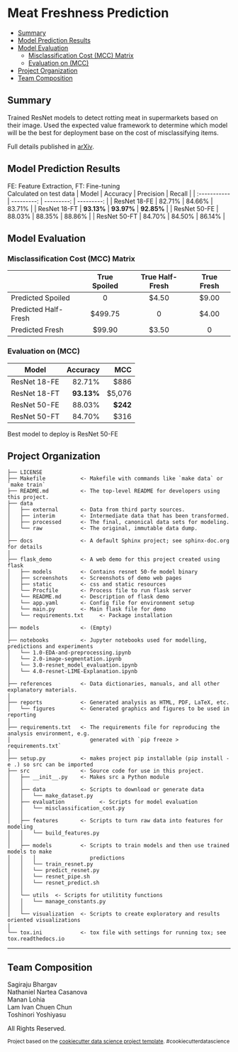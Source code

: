 Meat Freshness Prediction <!-- omit from toc -->
==============================
- [Summary](#summary)
- [Model Prediction Results](#model-prediction-results)
- [Model Evaluation](#model-evaluation)
  - [Misclassification Cost (MCC) Matrix](#misclassification-cost-mcc-matrix)
  - [Evaluation on (MCC)](#evaluation-on-mcc)
- [Project Organization](#project-organization)
- [Team Composition](#team-composition)


Summary
------------
Trained ResNet models to detect rotting meat in supermarkets based on their image. Used the expected value framework to determine which model will be the best for deployment base on the cost of misclassifying items.

Full details published in [arXiv](https://arxiv.org/abs/2305.00986).

Model Prediction Results
------------
FE: Feature Extraction, FT: Fine-tuning<br>
Calculated on test data
| Model        |   Accuracy |  Precision |     Recall |
| :----------- | ---------: | ---------: | ---------: |
| ResNet 18-FE |     82.71% |     84.66% |    83.71% |
| ResNet 18-FT | **93.13%** | **93.97%** | **92.85%** |
| ResNet 50-FE |     88.03% |     88.35% |     88.86% |
| ResNet 50-FT |     84.70% |     84.50% |     86.14% |


Model Evaluation 
------------
### Misclassification Cost (MCC) Matrix ###

|                      | True Spoiled | True Half-Fresh | True Fresh |
| -------------------- | :----------: | :-------------: | :--------: |
| Predicted Spoiled    |      0       |      $4.50      |   $9.00    |
| Predicted Half-Fresh |   $499.75    |        0        |   $4.00    |
| Predicted Fresh      |    $99.90    |      $3.50      |     0      |

### Evaluation on (MCC) ###
| Model        |   Accuracy |      MCC |
| ------------ | ---------: | -------: |
| ResNet 18-FE |     82.71% |     $886 |
| ResNet 18-FT | **93.13%** |   $5,076 |
| ResNet 50-FE |     88.03% | **$242** |
| ResNet 50-FT |     84.70% |     $316 |

Best model to deploy is ResNet 50-FE

Project Organization
------------

    ├── LICENSE
    ├── Makefile           <- Makefile with commands like `make data` or `make train`
    ├── README.md          <- The top-level README for developers using this project.
    ├── data
    │   ├── external       <- Data from third party sources.
    │   ├── interim        <- Intermediate data that has been transformed.
    │   ├── processed      <- The final, canonical data sets for modeling.
    │   └── raw            <- The original, immutable data dump.
    │
    ├── docs               <- A default Sphinx project; see sphinx-doc.org for details
    │
    ├── flask_demo         <- A web demo for this project created using flask
    │   ├── models         <- Contains resnet 50-fe model binary
    │   ├── screenshots    <- Screenshots of demo web pages
    │   ├── static         <- css and static resources
    │   └── Procfile       <- Process file to run flask server
    │   └── README.md      <- Description of flask demo
    │   └── app.yaml       <- Config file for environment setup
    │   └── main.py        <- Main flask file for demo
    │   └── requirements.txt     <- Package installation
    │
    ├── models             <- (Empty)
    │
    ├── notebooks          <- Jupyter notebooks used for modelling, predictions and experiments
    │   └── 1.0-EDA-and-preprocessing.ipynb
    │   └── 2.0-image-segmentation.ipynb
    │   └── 3.0-resnet_model_evaluation.ipynb
    │   └── 4.0-resnet-LIME-Explanation.ipynb
    │
    ├── references         <- Data dictionaries, manuals, and all other explanatory materials.
    │
    ├── reports            <- Generated analysis as HTML, PDF, LaTeX, etc.
    │   └── figures        <- Generated graphics and figures to be used in reporting
    │
    ├── requirements.txt   <- The requirements file for reproducing the analysis environment, e.g.
    │                         generated with `pip freeze > requirements.txt`
    │
    ├── setup.py           <- makes project pip installable (pip install -e .) so src can be imported
    ├── src                <- Source code for use in this project.
    │   ├── __init__.py    <- Makes src a Python module
    │   │
    │   ├── data           <- Scripts to download or generate data
    │   │   └── make_dataset.py
    │   ├── evaluation           <- Scripts for model evaluation
    │   │   └── misclassification_cost.py
    │   │
    │   ├── features       <- Scripts to turn raw data into features for modeling
    │   │   └── build_features.py
    │   │
    │   ├── models         <- Scripts to train models and then use trained models to make
    │   │   │                 predictions
    │   │   └── train_resnet.py
    │   │   └── predict_resnet.py
    │   │   └── resnet_pipe.sh
    │   │   └── resnet_predict.sh 
    │   │
    │   └── utils  <- Scripts for utilitity functions
    │   │   └── manage_constants.py
    │   │
    │   └── visualization  <- Scripts to create exploratory and results oriented visualizations
    │
    └── tox.ini            <- tox file with settings for running tox; see tox.readthedocs.io


--------

Team Composition 
------------
Sagiraju Bhargav <br>
Nathaniel Nartea Casanova <br>
Manan Lohia <br>
Lam Ivan Chuen Chun <br>
Toshinori Yoshiyasu <br>

All Rights Reserved.

<p><small>Project based on the <a target="_blank" href="https://drivendata.github.io/cookiecutter-data-science/">cookiecutter data science project template</a>. #cookiecutterdatascience</small></p>
